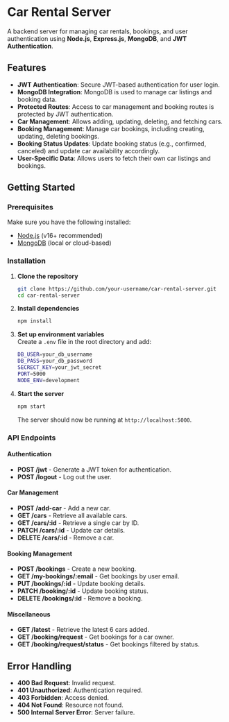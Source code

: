 
# Car Rental Server

A backend server for managing car rentals, bookings, and user authentication using **Node.js**, **Express.js**, **MongoDB**, and **JWT Authentication**.

## Features

- **JWT Authentication**: Secure JWT-based authentication for user login.
- **MongoDB Integration**: MongoDB is used to manage car listings and booking data.
- **Protected Routes**: Access to car management and booking routes is protected by JWT authentication.
- **Car Management**: Allows adding, updating, deleting, and fetching cars.
- **Booking Management**: Manage car bookings, including creating, updating, deleting bookings.
- **Booking Status Updates**: Update booking status (e.g., confirmed, canceled) and update car availability accordingly.
- **User-Specific Data**: Allows users to fetch their own car listings and bookings.

## Getting Started

### Prerequisites

Make sure you have the following installed:

- [Node.js](https://nodejs.org/) (v16+ recommended)
- [MongoDB](https://www.mongodb.com/) (local or cloud-based)

### Installation

1. **Clone the repository**
   ```sh
   git clone https://github.com/your-username/car-rental-server.git
   cd car-rental-server
   ```

2. **Install dependencies**
   ```sh
   npm install
   ```

3. **Set up environment variables**  
   Create a `.env` file in the root directory and add:
   ```sh
   DB_USER=your_db_username
   DB_PASS=your_db_password
   SECRECT_KEY=your_jwt_secret
   PORT=5000
   NODE_ENV=development
   ```

4. **Start the server**
   ```sh
   npm start
   ```
   The server should now be running at `http://localhost:5000`.

### API Endpoints

#### Authentication

- **POST /jwt** - Generate a JWT token for authentication.
- **POST /logout** - Log out the user.

#### Car Management

- **POST /add-car** - Add a new car.
- **GET /cars** - Retrieve all available cars.
- **GET /cars/:id** - Retrieve a single car by ID.
- **PATCH /cars/:id** - Update car details.
- **DELETE /cars/:id** - Remove a car.

#### Booking Management

- **POST /bookings** - Create a new booking.
- **GET /my-bookings/:email** - Get bookings by user email.
- **PUT /bookings/:id** - Update booking details.
- **PATCH /booking/:id** - Update booking status.
- **DELETE /bookings/:id** - Remove a booking.

#### Miscellaneous

- **GET /latest** - Retrieve the latest 6 cars added.
- **GET /booking/request** - Get bookings for a car owner.
- **GET /booking/request/status** - Get bookings filtered by status.

## Error Handling

- **400 Bad Request**: Invalid request.
- **401 Unauthorized**: Authentication required.
- **403 Forbidden**: Access denied.
- **404 Not Found**: Resource not found.
- **500 Internal Server Error**: Server failure.

